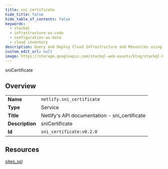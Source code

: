```yaml
---
title: sni_certificate
hide_title: false
hide_table_of_contents: false
keywords:
  - stackql
  - infrastructure-as-code
  - configuration-as-data
  - cloud inventory
description: Query and Deploy Cloud Infrastructure and Resources using SQL
custom_edit_url: null
image: https://storage.googleapis.com/stackql-web-assets/blog/stackql-blog-post-featured-image.png
---
```

sniCertificate  
    

## Overview
<table><tbody>
<tr><td><b>Name</b></td><td><code>netlify.sni_certificate</code></td></tr>
<tr><td><b>Type</b></td><td>Service</td></tr>
<tr><td><b>Title</b></td><td>Netlify's API documentation - sni_certificate</td></tr>
<tr><td><b>Description</b></td><td>sniCertificate</td></tr>
<tr><td><b>Id</b></td><td><code>sni_certificate:v0.2.0</code></td></tr>
</tbody></table>

## Resources
<div class="row">
<div class="providerDocColumn">
<a href="/providers/netlify/sni_certificate/sites_ssl/">sites_ssl</a><br />
</div>
<div class="providerDocColumn">
</div>
</div>
